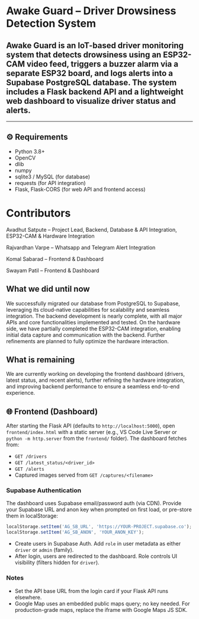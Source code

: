 # Awake Guard – Driver Drowsiness Detection System

Awake Guard is an IoT-based driver monitoring system that detects drowsiness using an ESP32-CAM video feed, triggers a buzzer alarm via a separate ESP32 board, and logs alerts into a Supabase PostgreSQL database. The system includes a Flask backend API and a lightweight web dashboard to visualize driver status and alerts.
---


---

## ⚙️ Requirements
- Python 3.8+
- OpenCV
- dlib
- numpy
- sqlite3 / MySQL (for database)
- requests (for API integration)
 - Flask, Flask-CORS (for web API and frontend access)


# Contributors

Avadhut Satpute – Project Lead, Backend, Database & API Integration,  ESP32-CAM & Hardware Integration

Rajvardhan Varpe – Whatsapp and Telegram Alert Integration

Komal Sabarad – Frontend & Dashboard

Swayam Patil  – Frontend & Dashboard


## What we did until now

We successfully migrated our database from PostgreSQL to Supabase, leveraging its cloud-native capabilities for scalability and seamless integration. The backend development is nearly complete, with all major APIs and core functionalities implemented and tested. On the hardware side, we have partially completed the ESP32-CAM integration, enabling initial data capture and communication with the backend. Further refinements are planned to fully optimize the hardware interaction.



## What is remaining 

We are currently working on developing the frontend dashboard (drivers, latest status, and recent alerts), further refining the hardware integration, and improving backend performance to ensure a seamless end-to-end experience.

## 🌐 Frontend (Dashboard)

After starting the Flask API (defaults to `http://localhost:5000`), open `frontend/index.html` with a static server (e.g., VS Code Live Server or `python -m http.server` from the `frontend/` folder). The dashboard fetches from:

- `GET /drivers`
- `GET /latest_status/<driver_id>`
- `GET /alerts`
- Captured images served from `GET /captures/<filename>`

### Supabase Authentication

The dashboard uses Supabase email/password auth (via CDN). Provide your Supabase URL and anon key when prompted on first load, or pre-store them in localStorage:

```js
localStorage.setItem('AG_SB_URL', 'https://YOUR-PROJECT.supabase.co');
localStorage.setItem('AG_SB_ANON', 'YOUR_ANON_KEY');
```

- Create users in Supabase Auth. Add `role` in user metadata as either `driver` or `admin` (family).
- After login, users are redirected to the dashboard. Role controls UI visibility (filters hidden for `driver`).

### Notes

- Set the API base URL from the login card if your Flask API runs elsewhere.
- Google Map uses an embedded public maps query; no key needed. For production-grade maps, replace the iframe with Google Maps JS SDK.

